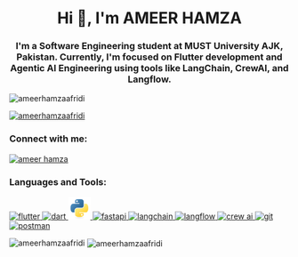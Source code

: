 <h1 align="center">Hi 👋, I'm AMEER HAMZA</h1>
<h3 align="center">I'm a Software Engineering student at MUST University AJK, Pakistan. Currently, I'm focused on Flutter development and Agentic AI Engineering using tools like LangChain, CrewAI, and Langflow.</h3>

<p align="left"> <img src="https://komarev.com/ghpvc/?username=ameerhamzaafridi&label=Profile%20views&color=0e75b6&style=flat" alt="ameerhamzaafridi" /> </p>

<p align="left"> <a href="https://github.com/ryo-ma/github-profile-trophy"><img src="https://github-profile-trophy.vercel.app/?username=ameerhamzaafridi" alt="ameerhamzaafridi" /></a> </p>

<h3 align="left">Connect with me:</h3>
<p align="left">
<a href="https://www.linkedin.com/in/ameer-hamza-027a59293" target="blank"><img align="center" src="https://raw.githubusercontent.com/rahuldkjain/github-profile-readme-generator/master/src/images/icons/Social/linked-in-alt.svg" alt="ameer hamza" height="30" width="40" /></a>
</p>

<h3 align="left">Languages and Tools:</h3>
<p align="left"> 
  <a href="https://flutter.dev" target="_blank" rel="noreferrer"> 
    <img src="https://www.vectorlogo.zone/logos/flutterio/flutterio-icon.svg" alt="flutter" width="40" height="40"/> 
  </a> 
  <a href="https://dart.dev" target="_blank" rel="noreferrer"> 
    <img src="https://www.vectorlogo.zone/logos/dartlang/dartlang-icon.svg" alt="dart" width="40" height="40"/> 
  </a> 
  <a href="https://www.python.org/" target="_blank" rel="noreferrer"> 
    <img src="https://raw.githubusercontent.com/devicons/devicon/master/icons/python/python-original.svg" alt="python" width="40" height="40"/> 
  </a> 
  <a href="https://fastapi.tiangolo.com/" target="_blank" rel="noreferrer"> 
    <img src="https://fastapi.tiangolo.com/img/logo-margin/logo-teal.png" alt="fastapi" width="40" height="40"/> 
  </a> 
  <a href="https://langchain.com/" target="_blank" rel="noreferrer"> 
    <img src="https://avatars.githubusercontent.com/u/139895814?s=200&v=4" alt="langchain" width="40" height="40"/> 
  </a> 
  <a href="https://www.langflow.org/" target="_blank" rel="noreferrer"> 
    <img src="https://avatars.githubusercontent.com/u/130180013?s=200&v=4" alt="langflow" width="40" height="40"/> 
  </a> 
  <a href="https://www.crew.ai/" target="_blank" rel="noreferrer"> 
    <img src="https://avatars.githubusercontent.com/u/151694843?s=200&v=4" alt="crew ai" width="40" height="40"/> 
  </a> 
  <a href="https://git-scm.com/" target="_blank" rel="noreferrer"> 
    <img src="https://www.vectorlogo.zone/logos/git-scm/git-scm-icon.svg" alt="git" width="40" height="40"/> 
  </a> 
  <a href="https://postman.com" target="_blank" rel="noreferrer"> 
    <img src="https://www.vectorlogo.zone/logos/getpostman/getpostman-icon.svg" alt="postman" width="40" height="40"/> 
  </a> 
</p>

<p><img align="left" src="https://github-readme-stats.vercel.app/api/top-langs?username=ameerhamzaafridi&show_icons=true&locale=en&layout=compact" alt="ameerhamzaafridi" /></p>

<p>&nbsp;<img align="center" src="https://github-readme-stats.vercel.app/api?username=ameerhamzaafridi&show_icons=true&locale=en" alt="ameerhamzaafridi" /></p>
